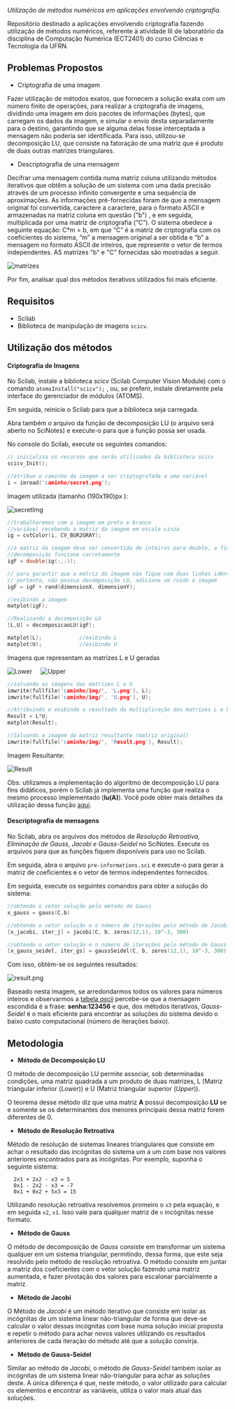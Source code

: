 _Utilização de métodos numéricos em aplicações envolvendo criptografia._

Repositório destinado a aplicações envolvendo criptografia fazendo utilização de métodos 
numéricos, referente à atividade III de laboratório da disciplina de Computação Numérica 
(ECT2401) do curso Ciências e Tecnologia da UFRN.

## Problemas Propostos

- Criptografia de uma imagem

Fazer utilização de métodos exatos, que fornecem a solução exata com um número finito de 
operações, para realizar a criptografia de imagens, dividindo uma imagem em dois pacotes 
de informações (bytes), que carregam os dados da imagem, e simular o envio desta 
separadamente para o destino, garantindo que se alguma delas fosse interceptada a mensagem
não poderia ser identificada. Para isso, utilizou-se decomposição LU, que consiste na 
fatoração de uma matriz que é produto de duas outras matrizes triangulares.

- Descriptografia de uma mensagem

Decifrar uma mensagem contida numa matriz coluna utilizando métodos iterativos que 
obtêm a solução de um sistema com uma dada precisão através de um processo infinito 
convergente e uma sequência de aproximações. As informações pré-fornecidas foram de 
que a mensagem original foi convertida, caractere a caractere, para o formato ASCII 
e armazenadas na matriz coluna em questão ("b") , e em seguida, multiplicada por uma matriz 
de criptografia (“C”). O sistema obedece a seguinte equação: C*m = b, em que “C” é a matriz 
de criptografia com os coeficientes do sistema, “m” a mensagem original a ser obtida e “b” 
a mensagem no formato ASCII de inteiros, que represente o vetor de termos independentes. AS 
matrizes "b" e "C" fornecidas são mostradas a seguir.

![matrizes](msg/b-C.png)

Por fim, analisar qual dos métodos iterativos utilizados foi mais eficiente.


## Requisitos

- Scilab
- Biblioteca de manipulação de imagens `scicv`.


## Utilização dos métodos

#### Criptografia de Imagens

No Scilab, instale a biblioteca _scicv_ (Scilab Computer Vision Module) com o comando
`atomsInstall("scicv");` , ou, se preferir, instale diretamente pela interface do 
gerenciador de módulos (ATOMS).

Em seguida, reinicie o Scilab para que a biblioteca seja carregada.

Abra também o arquivo da função de decomposição LU (o arquivo será aberto no SciNotes) 
e execute-o para que a função possa ser usada.

No console do Scilab, execute os seguintes comandos:

```c
// inicializa os recursos que serão utilizados da biblioteca scicv
scicv_Init();

//atribue o caminho da imagem a ser criptografada a uma variável
i = imread('caminho/secret.png');
```
Imagem utilizada (tamanho (190x190)px ):

![secretImg](img/secret.png)


```c
//trabalharemos com a imagem em preto e branco
//variável recebendo a matriz da imagem em escala cinza
ig = cvtColor(i, CV_BGR2GRAY);

//a matriz da imagem deve ser convertida de inteiros para double, a fim de que a 
//decomposição funcione corretamente
igF = double(ig(:,:));

// para garantir que a matriz da imagem não fique com duas linhas idênticas e 
// portanto, não possua decomposição LU, adicione um ruído a imagem 
igF = igF + rand(dimensionX, dimensionY);

//exibindo a imagem
matplot(igF);

//Realizando a decomposição LU
[L,U] = decomposicaoLU(igF);

matplot(L);            //exibindo L
matplot(U);            //exibindo U
```
Imagens que representam as matrizes L e U geradas

![Lower](img/L.png) &nbsp; &nbsp; ![Upper](img/U.png)

```c
//salvando as imagens das matrizes L e U
imwrite(fullfile('caminho/img/', 'L.png'), L);
imwrite(fullfile('caminho/img/', 'U.png'), U);

//Atribuindo e exibindo o resultado da multiplicação das matrizes L e U
Result = L*U;
matplot(Result);

//Salvando a imagem da matriz resultante (matriz original)
imwrite(fullfile('caminho/img/', 'Result.png'), Result);
```
Imagem Resultante:

![Result](img/Result.png)

Obs: utilizamos a implementação do algoritmo de decomposição LU para fins didáticos, porém 
o Scilab já implementa uma função que realiza o mesmo processo implementado (**lu(A)**). Você 
pode obter mais detalhes da utilização dessa função [aqui](https://help.scilab.org/doc/6.0.0/en_US/lu.html).



#### Descriptografia de mensagens

No Scilab, abra os arquivos dos métodos de _Resolução Retroativa, Eliminação de Gauss, Jacobi 
e Gauss-Seidel_ no SciNotes. Execute os arquivos para que as funções fiquem disponíveis para 
uso no Scilab.

Em seguida, abra o arquivo `pre-informations.sci` e execute-o para gerar a matriz de coeficientes 
e o vetor de termos independentes fornecidos.

Em seguida, execute os seguintes comandos para obter a solução do sistema:
```c
//obtendo o vetor solução pelo método de Gauss
x_gauss = gauss(C,b)

//obtendo o vetor solução e o número de iterações pelo método de Jacobi
[x_jacobi, iter_j] = jacobi(C, b, zeros(12,1), 10^-3, 300)

//obtendo o vetor solução e o número de iterações pelo método de Gauss-Seidel
[x_gauss_seidel, iter_gs] = gaussSeidel(C, b, zeros(12,1), 10^-3, 300)
```
Com isso, obtém-se os seguintes resultados:

![result.png](msg/result.png)

Baseado nesta imagem, se arredondarmos todos os valores para números inteiros e observarmos 
a [tabela _ascii_](https://www.asciitable.com/) percebe-se que a mensagem escondida é a 
frase: **senha:123456** e que, dos métodos iterativos, _Gauss-Seidel_ é o mais eficiente para
encontrar as soluções do sistema devido o baixo custo computacional (número de iterações baixo).


## Metodologia

- **Método de Decomposição LU**

O método de decomposição LU permite associar, sob determinadas condições, uma matriz 
quadrada a um produto de duas matrizes, L (Matriz triangular inferior (*Lower*)) e U 
(Matriz triangular superior (*Upper*)).

O teorema desse método diz que uma matriz **A** possui decomposição **LU** se e 
somente se os determinantes dos menores principais dessa matriz forem diferentes 
de 0.


- **Método de Resolução Retroativa**

Método de resolução de sistemas lineares triangulares que consiste em achar o resultado 
das incógnitas do sistema um a um com base nos valores anteriores encontrados para as 
incógnitas.
Por exemplo, suponha o seguinte sistema:
```
  2x1 + 2x2 - x3 = 5
  0x1 - 2x2 - x3 = -7
  0x1 + 0x2 + 5x3 = 15
```
Utilizando resolução retroativa resolvemos promeiro o `x3` pela equação, e em seguida 
`x2`, `x1`. Isso vale para qualquer matriz de `n` incógnitas nesse formato.


- **Método de Gauss**

O método de decomposição de _Gauss_ consiste em transformar um sistema qualquer em um sistema 
triangular, permitindo, dessa forma, que este seja resolvido pelo método de resolução 
retroativa.
O método consiste em juntar a matriz dos coeficientes com o vetor solução fazendo uma matriz
aumentada, e fazer pivotação dos valores para escalonar parcialmente a matriz.


- **Método de Jacobi**

O Método de _Jacobi_ é um método iterativo que consiste em isolar as incógnitas de um sistema 
linear não-triangular de forma que deve-se calcular o valor dessas incógnitas com base numa 
solução inicial proposta e repetir o método para achar novos valores utilizando os resultados 
anteriores de cada iteração do método até que a solução convirja.


- **Método de Gauss-Seidel**

Similar ao método de _Jacobi_, o método de _Gauss-Seidel_ também isolar as incógnitas de um 
sistema linear não-triangular para achar as soluções deste. A única diferença é que, neste 
método, o valor utilizado para calcular os elementos e encontrar as variáveis, utiliza o 
valor mais atual das soluções.
 
